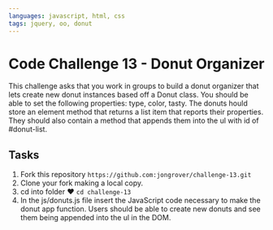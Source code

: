 ```yaml
---
languages: javascript, html, css
tags: jquery, oo, donut
---
```


# Code Challenge 13 - Donut Organizer

This challenge asks that you work in groups to build a donut organizer that lets create new donut instances based off a Donut class. You should be able to set the following properties: type, color, tasty. The donuts hould store an element method that returns a list item that reports their properties. They should also contain a method that appends them into the ul with id of #donut-list.

## Tasks

1. Fork this repository `https://github.com:jongrover/challenge-13.git`
2. Clone your fork making a local copy.
3. cd into folder ♥ `cd challenge-13`
4. In the js/donuts.js file insert the JavaScript code necessary to make the donut app function. Users should be able to create new donuts and see them being appended into the ul in the DOM.